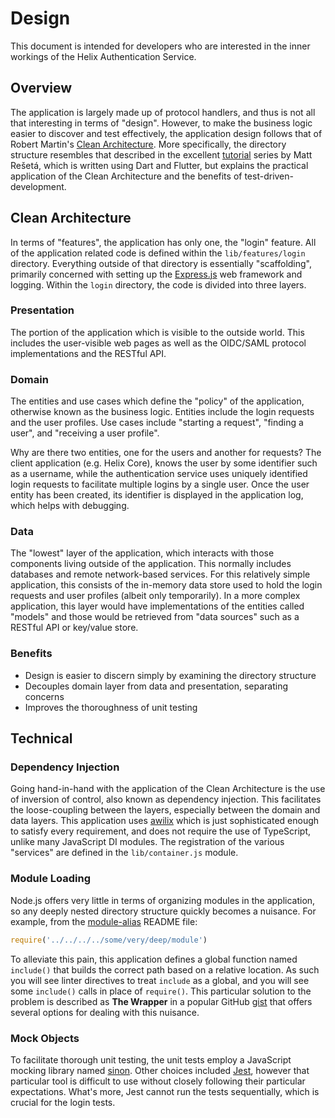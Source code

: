 # Design

This document is intended for developers who are interested in the inner
workings of the Helix Authentication Service.

## Overview

The application is largely made up of protocol handlers, and thus is not all
that interesting in terms of "design". However, to make the business logic
easier to discover and test effectively, the application design follows that of
Robert Martin's [Clean
Architecture](https://blog.cleancoder.com/uncle-bob/2012/08/13/the-clean-architecture.html).
More specifically, the directory structure resembles that described in the
excellent
[tutorial](https://resocoder.com/2019/08/27/flutter-tdd-clean-architecture-course-1-explanation-project-structure/)
series by Matt Rešetá, which is written using Dart and Flutter, but explains the
practical application of the Clean Architecture and the benefits of
test-driven-development.

## Clean Architecture

In terms of "features", the application has only one, the "login" feature. All
of the application related code is defined within the `lib/features/login`
directory. Everything outside of that directory is essentially "scaffolding",
primarily concerned with setting up the [Express.js](https://expressjs.com) web
framework and logging. Within the `login` directory, the code is divided into
three layers.

### Presentation

The portion of the application which is visible to the outside world. This
includes the user-visible web pages as well as the OIDC/SAML protocol
implementations and the RESTful API.

### Domain

The entities and use cases which define the "policy" of the application,
otherwise known as the business logic. Entities include the login requests and
the user profiles. Use cases include "starting a request", "finding a user", and
"receiving a user profile".

Why are there two entities, one for the users and another for requests? The
client application (e.g. Helix Core), knows the user by some identifier such as
a username, while the authentication service uses uniquely identified login
requests to facilitate multiple logins by a single user. Once the user entity
has been created, its identifier is displayed in the application log, which
helps with debugging.

### Data

The "lowest" layer of the application, which interacts with those components
living outside of the application. This normally includes databases and remote
network-based services. For this relatively simple application, this consists of
the in-memory data store used to hold the login requests and user profiles
(albeit only temporarily). In a more complex application, this layer would have
implementations of the entities called "models" and those would be retrieved
from "data sources" such as a RESTful API or key/value store.

### Benefits

* Design is easier to discern simply by examining the directory structure
* Decouples domain layer from data and presentation, separating concerns
* Improves the thoroughness of unit testing

## Technical

### Dependency Injection

Going hand-in-hand with the application of the Clean Architecture is the use of
inversion of control, also known as dependency injection. This facilitates the
loose-coupling between the layers, especially between the domain and data
layers. This application uses [awilix](https://github.com/jeffijoe/awilix) which
is just sophisticated enough to satisfy every requirement, and does not require
the use of TypeScript, unlike many JavaScript DI modules. The registration of
the various "services" are defined in the `lib/container.js` module.

### Module Loading

Node.js offers very little in terms of organizing modules in the application, so
any deeply nested directory structure quickly becomes a nuisance. For example,
from the [module-alias](https://github.com/ilearnio/module-alias) README file:

```javascript
require('../../../../some/very/deep/module')
```

To alleviate this pain, this application defines a global function named
`include()` that builds the correct path based on a relative location. As such
you will see linter directives to treat `include` as a global, and you will see
some `include()` calls in place of `require()`. This particular solution to the
problem is described as **The Wrapper** in a popular GitHub
[gist](https://gist.github.com/branneman/8048520) that offers several options
for dealing with this nuisance.

### Mock Objects

To facilitate thorough unit testing, the unit tests employ a JavaScript mocking
library named [sinon](https://sinonjs.org). Other choices included
[Jest](https://jestjs.io), however that particular tool is difficult to use
without closely following their particular expectations. What's more, Jest
cannot run the tests sequentially, which is crucial for the login tests.
